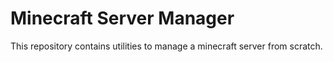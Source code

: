 # Minecraft Server Manager
This repository contains utilities to manage a minecraft server from scratch.